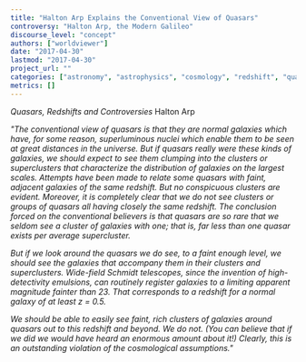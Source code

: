 ```yaml
---
title: "Halton Arp Explains the Conventional View of Quasars"
controversy: "Halton Arp, the Modern Galileo"
discourse_level: "concept"
authors: ["worldviewer"]
date: "2017-04-30"
lastmod: "2017-04-30"
project_url: ""
categories: ["astronomy", "astrophysics", "cosmology", "redshift", "quasars", "halton arp"]
metrics: []
---
```


_Quasars, Redshifts and Controversies_
Halton Arp

_"The conventional view of quasars is that they are normal galaxies which have, for some reason, superluminous nuclei which enable them to be seen at great distances in the universe. But if quasars really were these kinds of galaxies, we should expect to see them clumping into the clusters or superclusters that characterize the distribution of galaxies on the largest scales. Attempts have been made to relate some quasars with faint, adjacent galaxies of the same redshift. But no conspicuous clusters are evident. Moreover, it is completely clear that we do not see clusters or groups of quasars all having closely the same redshift. The conclusion forced on the conventional believers is that quasars are so rare that we seldom see a cluster of galaxies with one; that is, far less than one quasar exists per average supercluster._

_But if we look around the quasars we do see, to a faint enough level, we should see the galaxies that accompany them in their clusters and superclusters. Wide-field Schmidt telescopes, since the invention of high-detectivity emulsions, can routinely register galaxies to a limiting apparent magnitude fainter than 23. That corresponds to a redshift for a normal galaxy of at least z = 0.5._

_We should be able to easily see faint, rich clusters of galaxies around quasars out to this redshift and beyond. We do not. (You can believe that if we did we would have heard an enormous amount about it!) Clearly, this is an outstanding violation of the cosmological assumptions."_